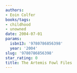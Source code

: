 ```yaml
---
authors:
- Eoin Colfer
books/tags:
- childhood
- unowned
date: 2004-07-01
params:
  isbn13: '9780786856398'
  year: '2004'
slug: '9780786856398'
star_rating: 0
title: The Artemis Fowl Files
---
```


<!--more-->
